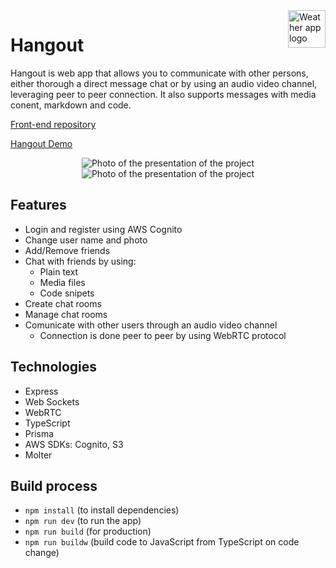<a href="#">
    <img src="https://i.postimg.cc/Bv6Cnp9z/group.png" alt="Weather app logo" align="right" height="60" />
</a>

# Hangout

Hangout is web app that allows you to communicate with other persons, either thorough a direct message chat or by using an audio video channel, leveraging peer to peer connection. It also supports messages with media conent, markdown and code.

<a href="https://github.com/IvanoiuPetrut/hangout-front-end">Front-end repository</a>

<a href="https://www.youtube.com/watch?v=HNb0TTiL960">Hangout Demo</a>

<p align="center">
  <img src="https://i.postimg.cc/Y0rTqW3C/image-mare.png" alt="Photo of the presentation of the project"/>
  <img src="https://i.postimg.cc/xTFBnqb9/imageaudiovideo.png" alt="Photo of the presentation of the project"/>
</p>

## Features

- Login and register using AWS Cognito
- Change user name and photo
- Add/Remove friends
- Chat with friends by using:
    - Plain text
    - Media files
    - Code snipets
- Create chat rooms
- Manage chat rooms
- Comunicate with other users through an audio video channel
    - Connection is done peer to peer by using WebRTC protocol

## Technologies

- Express
- Web Sockets
- WebRTC
- TypeScript
- Prisma
- AWS SDKs: Cognito, S3
- Molter

## Build process

- `npm install` (to install dependencies)
- `npm run dev` (to run the app)
- `npm run build` (for production)
- `npm run buildw` (build code to JavaScript from TypeScript on code change)
